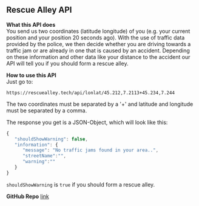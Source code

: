 ## Rescue Alley API

**What this API does**  
You send us two coordinates (latitude longitude) of you (e.g. your current position and your position 20 seconds ago).
With the use of traffic data provided by the police, we then decide whether you are driving towards a traffic jam or are already in one that is caused by an accident.
Depending on these information and other data like your distance to the accident our API will tell you if you should form a rescue alley.

**How to use this API**   
Just go to:

```
https://rescuealley.tech/api/lonlat/45.212,7.2113+45.234,7.244
```
The two coordinates must be separated by a '+' and latitude and longitude must be separated by a comma. 

The response you get is a JSON-Object, which will look like this:

``` javascript
{
   "shouldShowWarning": false,
   "information": {
      "message": "No traffic jams found in your area..",
      "streetName":"",
      "warning":""
   }
}
```
```shouldShowWarning``` is ```true``` if you should form a rescue alley.   

**GitHub Repo**
[link](https://github.com/nilsfriess/rettungsgasse)